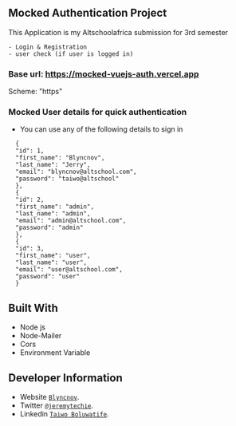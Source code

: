 ## Mocked Authentication Project

This Application is my Altschoolafrica submission for 3rd semester

    - Login & Registration
    - user check (if user is logged in)

### Base url: https://mocked-vuejs-auth.vercel.app

Scheme: "https"

### Mocked User details for quick authentication

- You can use any of the following details to sign in

```
  {
  "id": 1,
  "first_name": "Blyncnov",
  "last_name": "Jerry",
  "email": "blyncnov@altschool.com",
  "password": "taiwo@altschool"
  },
  {
  "id": 2,
  "first_name": "admin",
  "last_name": "admin",
  "email": "admin@altschool.com",
  "password": "admin"
  },
  {
  "id": 3,
  "first_name": "user",
  "last_name": "user",
  "email": "user@altschool.com",
  "password": "user"
  }

```

## Built With

- Node js
- Node-Mailer
- Cors
- Environment Variable

## Developer Information

- Website [`Blyncnov`](https://pro-blyncnov.vercel.app).
- Twitter [`@jeremytechie`](https://twitter.com/jeremytechie).
- Linkedin [`Taiwo Boluwatife`](https://linkedin.com/in/blyncnov).
